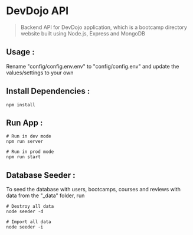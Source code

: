 # DevDojo API

> Backend API for DevDojo application, which is a bootcamp directory website built using Node.js, Express and MongoDB

## Usage :

Rename "config/config.env.env" to "config/config.env" and update the values/settings to your own

## Install Dependencies :

```
npm install
```

## Run App :

```
# Run in dev mode
npm run server

# Run in prod mode
npm run start
```

## Database Seeder :

To seed the database with users, bootcamps, courses and reviews with data from the "\_data" folder, run

```
# Destroy all data
node seeder -d

# Import all data
node seeder -i
```
